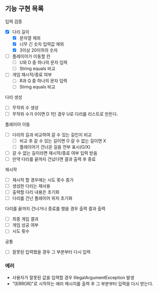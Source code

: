 ## 기능 구현 목록

입력 검증

- [x] 다리 길이
    - [x] 문자열 제외
    - [x] 너무 긴 숫자 입력값 제외
    - [x] 3이상 20이하의 숫자
- [ ] 플레이어가 이동할 칸
    - [ ] U와 D 중 하나의 문자 입력
    - [ ] String equals 비교
- [ ] 게임 재시작/종료 여부
    - [ ] R과 Q 중 하나의 문자 입력
    - [ ] String equals 비교

다리 생성

- [ ] 무작위 수 생성
- [ ] 무작위 수가 0이면 D 1인 경우 U로 다리를 리스트로 만든다.

플레이어 이동

- [ ] 다리의 길과 비교하여 갈 수 있는 길인지 비교
    - [ ] 비교 후 갈 수 있는 길이면 O 갈 수 없는 길이면 X
    - [ ] 플레이어가 건너온 길을 전부 표시(O/X)
- [ ] 갈 수 없는 길이라면 재시작/종료 여부 입력 받음
- [ ] 만약 다리를 끝까지 건넜다면 결과 출력 후 종료

재시작

- [ ] 재시작 할 경우에는 시도 횟수 증가
- [ ] 생성한 다리는 재사용
- [ ] 출력할 다리 내용은 초기화
- [ ] 다리를 건넌 플레이어 위치 초기화

다리를 끝까지 건너거나 종료를 했을 경우 출력 결과 출력

- [ ] 최종 게임 결과
- [ ] 게임 성공 여부
- [ ] 시도 횟수

공통

- [ ] 잘못된 입력했을 경우 그 부분부터 다시 입력

### 에러

- 사용자가 잘못된 값을 입력할 경우 IllegalArgumentException 발생
- "[ERROR]"로 시작하는 에러 메시지를 출력 후 그 부분부터 입력을 다시 받는다.